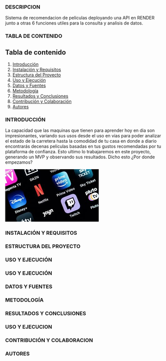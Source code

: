 ### **DESCRIPCION**
Sistema de recomendacion de peliculas deployando una API en RENDER junto a otras 6 funciones utiles para la consulta y analisis de datos.
### **TABLA DE CONTENIDO**
## Tabla de contenido
1. [Introducción](#introducción)
2. [Instalación y Requisitos](#instalación-y-requisitos)
3. [Estructura del Proyecto](#estructura-del-proyecto)
4. [Uso y Ejecución](#uso-y-ejecución)
5. [Datos y Fuentes](#datos-y-fuentes)
6. [Metodología](#metodología)
7. [Resultados y Conclusiones](#resultados-y-conclusiones)
8. [Contribución y Colaboración](#contribución-y-colaboracion)
9. [Autores](#autores)
### **INTRODUCCIÓN**
La capacidad que las maquinas que tienen para aprender hoy en dia son impresionantes, variando sus usos desde el uso en vias para poder analizar el estado de la carretera hasta la comodidad de tu casa en donde a diario encontrarás decenas peliculas basadas en tus gustos recomendadas por tu plataforma de confianza. Esto ultimo lo trabajaremos en este proyecto, generando un MVP y observando sus resultados. Dicho esto ¿Por donde empezamos?

![Plataformas](images/plataformas.jpeg)

### **INSTALACIÓN Y REQUISITOS**
### **ESTRUCTURA DEL PROYECTO**
### **USO Y EJECUCIÓN**
### **USO Y EJECUCIÓN**
### **DATOS Y FUENTES**
### **METODOLOGÍA**
### **RESULTADOS Y CONCLUSIONES**
### **USO Y EJECUCION**
### **CONTRIBUCIÓN Y COLABORACION**
### **AUTORES**




